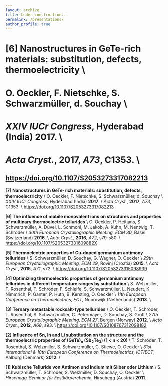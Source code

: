 ```yaml
---
layout: archive
title: Under construction...
permalink: /presentations/
author_profile: true
---
```


# <b>[6] Nanostructures in GeTe-rich materials: substitution, defects, thermoelectricity</b> \\
#       O. Oeckler, F. Nietschke, S. Schwarzmüller, d. Souchay \\
#       <i>XXIV IUCr Congress</i>, Hyderabad (India) <b>2017</b>. \\
#       <i>Acta Cryst.</i>, <b>2017</b>, <i>A73</i>, C1353. \\
##       <a href="https://doi.org/10.1107/S2053273317082213">https://doi.org/10.1107/S2053273317082213</a>


<b>[7] Nanostructures in GeTe-rich materials: substitution, defects, thermoelectricity</b> \\
       O. Oeckler, F. Nietschke, S. Schwarzmüller, d. Souchay \\
       <i>XXIV IUCr Congress</i>, Hyderabad (India) <b>2017</b>. \\
       <i>Acta Cryst.</i>, <b>2017</b>, <i>A73</i>, C1353. \\
       <a href="https://doi.org/10.1107/S2053273317082213">https://doi.org/10.1107/S2053273317082213</a>


<b>[6] The influence of mobile monovalent ions on structures and properties of multinary thermoelectric tellurides</b> \\
       O. Oeckler, P. Heitjans, S. Schwarzmüller, A. Düvel, L. Schmohl, M. Jakob, A. Kuhn, M. Nentwig, T. Schröder \\
       <i>30th European Crystallographic Meeting, ECM 30</i>, Basel (Switzerland) <b>2016</b>. \\
       <i>Acta Cryst.</i>, <b>2016</b>, <i>A72</i>, s79-s80. \\
       <a href="https://doi.org/10.1107/S205327331609882X">https://doi.org/10.1107/S205327331609882X</a>


<b>[5] Thermoelectric properties of Cu-doped germanium antimony tellurides</b> \\
       S. Schwarzmüller, D. Souchay, G. Wagner, O. Oeckler \\
       <i>29th European Crystallographic Meeting, ECM 29</i>, Rovinj (Croatia) <b>2015</b>. \\
       <i>Acta Cryst.</i>, <b>2015</b>, <i>A71</i>, s72. \\
       <a href="https://doi.org/10.1107/S2053273315098939">https://doi.org/10.1107/S2053273315098939</a>


<b>[4] Optimizing thermoelectric properties of germanium antimony tellurides in different temperature ranges by substitution</b> \\
       S. Welzmiller, T. Rosenthal, T. Schröder, F. Schleife, S. Schwarzmüller, L. Neudert, K. Nimmrich, P. Ganter, P. Huth, B. Kersting, O. Oeckler \\
       <i>11th European Conference on Thermoelectrics, ECT</i>, Noordwijk (Netherlands) <b>2013</b>. \\
      

<b>[3] Ternary metastable rocksalt-type tellurides</b> \\
       O. Oeckler, T. Schröder, T. Rosenthal, S. Schwarzmüller, C. Petermayer, D. Souchay, S. Grott \\
       <i>27th European Crystallographic Meeting, ECM 27</i>, Bergen (Norway) <b>2012</b>. \\
       <i>Acta Cryst.</i>, <b>2012</b>, <i>A68</i>, s93. \\
       <a href="https://doi.org/10.1107/S0108767312098182">https://doi.org/10.1107/S0108767312098182</a>


<b>[2] Influence of Sn, In and Li substitution on the structure and the thermoelectric properties of (GeTe)<sub>n</sub> (Sb<sub>2</sub>Te<sub>3</sub>) (1 &lt; n &lt; 20)</b> \\
       T. Schröder, T. Rosenthal, S. Welzmiller, S. Schwarzmüller, C. Stiewe, O. Oeckler \\
       <i>31st International & 10th European Conference on Thermoelectrics, ICT/ECT</i>, Aalborg (Denmark) <b>2012</b>. \\
       

<b>[1] Kubische Telluride von Antimon und Indium mit Silber oder Lithium </b> \\
       S. Schwarzmüller, T. Schröder, S. Welzmiller, D. Souchay, O. Oeckler \\
       <i>Hirschegg-Seminar für Festkörperchemie</i>, Hirschegg (Austria) <b>2011</b>. 
       


